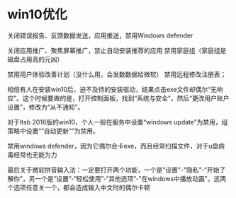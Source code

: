 # win10优化

关闭错误报告、反馈数据发送，应用推送，禁用Windows defender

关闭应用推广、聚焦屏幕推广，禁止自动安装推荐的应用
禁用家庭组（家庭组是磁盘占用高的元凶）

禁用用户体验改善计划（没什么用，会发数数据给微软）
禁用远程修改注册表；

相信有人在安装win10后，迫不及待的安装驱动，结果点击exe文件却偶尔“无响应”。这个时候要做的是，打开控制面板，找到“系统与安全”，然后“更改用户账户设置”，修改为“从不通知”。

对于ltsb 2016版的win10，个人一般在服务中设置“windows update”为禁用，组策略中设置“”自动更新“”为禁用。

禁用windows defender，因为它偶尔会卡exe，而且经常扫描文件，对于u盘病毒经常也无能为力

最后关于微软拼音输入法：一定要打开两个功能，一个是"设置"-"隐私"-“开始了解你”，另一个是“设置”-“轻松使用”-“其他选项”-"在windows中播放动画"。这两个选项任意关一个，都会造成输入中文时的偶尔卡顿